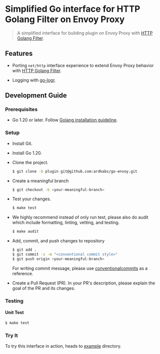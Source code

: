 # Simplified Go interface for HTTP Golang Filter on Envoy Proxy

> A simplified interface for building plugin on Envoy Proxy with [HTTP Golang Filter](https://www.envoyproxy.io/docs/envoy/latest/configuration/http/http_filters/golang_filter).

## Features

* Porting `net/http` interface experience to extend Envoy Proxy behavior with [HTTP Golang Filter](https://www.envoyproxy.io/docs/envoy/latest/configuration/http/http_filters/golang_filter).

* Logging with [go-logr](https://github.com/go-logr/logr).

## Development Guide

### Prerequisites

* Go 1.20 or later. Follow [Golang installation guideline](https://golang.org/doc/install).

### Setup

* Install Git.

* Install Go 1.20.

* Clone the project.

    ```bash
    $ git clone -b plugin git@github.com:ardkabs/go-envoy.git
    ```

* Create a meaningful branch

    ```bash
    $ git checkout -b <your-meaningful-branch>
    ```

* Test your changes.

    ```bash
    $ make test
    ```

* We highly recommend instead of only run test, please also do audit which include formatting, linting, vetting, and testing.

    ```bash
    $ make audit
    ```

* Add, commit, and push changes to repository

    ```bash
    $ git add .
    $ git commit -s -m "<conventional commit style>"
    $ git push origin <your-meaningful-branch>
    ```

    For writing commit message, please use [conventionalcommits](https://www.conventionalcommits.org/en/v1.0.0/) as a reference.

* Create a Pull Request (PR). In your PR's description, please explain the goal of the PR and its changes.

### Testing

#### Unit Test

```bash
$ make test
```

### Try It

To try this interface in action, heads to [example](./example) directory.
